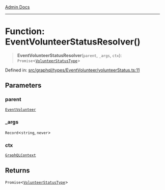 [Admin Docs](/)

***

# Function: EventVolunteerStatusResolver()

> **EventVolunteerStatusResolver**(`parent`, `_args`, `ctx`): `Promise`\<[`VolunteerStatusType`](../type-aliases/VolunteerStatusType.md)\>

Defined in: [src/graphql/types/EventVolunteer/volunteerStatus.ts:11](https://github.com/Sourya07/talawa-api/blob/ead7a48e0174153214ee7311f8b242ee1c1a12ca/src/graphql/types/EventVolunteer/volunteerStatus.ts#L11)

## Parameters

### parent

[`EventVolunteer`](../../EventVolunteer/type-aliases/EventVolunteer.md)

### \_args

`Record`\<`string`, `never`\>

### ctx

[`GraphQLContext`](../../../../context/type-aliases/GraphQLContext.md)

## Returns

`Promise`\<[`VolunteerStatusType`](../type-aliases/VolunteerStatusType.md)\>
